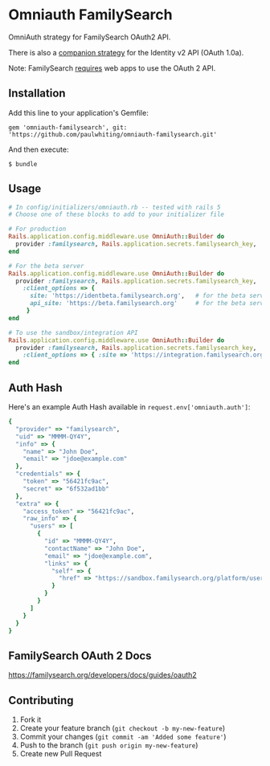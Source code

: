 # Omniauth FamilySearch

OmniAuth strategy for FamilySearch OAuth2 API.

There is also a [companion strategy](https://github.com/xrkhill/omniauth-familysearch-identity) for the Identity v2 API (OAuth 1.0a).

Note: FamilySearch [requires](https://familysearch.org/developers/docs/guides/authentication) web apps to use the OAuth 2 API.

## Installation

Add this line to your application's Gemfile:

    gem 'omniauth-familysearch', git: 'https://github.com/paulwhiting/omniauth-familysearch.git'
    
And then execute:

    $ bundle


## Usage

```ruby
# In config/initializers/omniauth.rb -- tested with rails 5
# Choose one of these blocks to add to your initializer file

# For production
Rails.application.config.middleware.use OmniAuth::Builder do
  provider :familysearch, Rails.application.secrets.familysearch_key, '',
end

# For the beta server
Rails.application.config.middleware.use OmniAuth::Builder do
  provider :familysearch, Rails.application.secrets.familysearch_key, '',
    :client_options => {
      site: 'https://identbeta.familysearch.org',   # for the beta server -- the oauth url
      api_site: 'https://beta.familysearch.org'     # for the beta server -- the api url
     }
end

# To use the sandbox/integration API
Rails.application.config.middleware.use OmniAuth::Builder do
  provider :familysearch, Rails.application.secrets.familysearch_key, '',
    :client_options => { :site => 'https://integration.familysearch.org' }
end
```

## Auth Hash

Here's an example Auth Hash available in `request.env['omniauth.auth']`:

```ruby
{
  "provider" => "familysearch",
  "uid" => "MMMM-QY4Y",
  "info" => {
    "name" => "John Doe",
    "email" => "jdoe@example.com"
  },
  "credentials" => {
    "token" => "56421fc9ac",
    "secret" => "6f532ad1bb"
  },
  "extra" => {
    "access_token" => "56421fc9ac",
    "raw_info" => {
      "users" => [
        {
          "id" => "MMMM-QY4Y",
          "contactName" => "John Doe",
          "email" => "jdoe@example.com",
          "links" => {
            "self" => {
              "href" => "https://sandbox.familysearch.org/platform/users/current?access_token=abc123"
            }
          }
        }
      ]
    }
  }
}
```

## FamilySearch OAuth 2 Docs

https://familysearch.org/developers/docs/guides/oauth2

## Contributing

1. Fork it
2. Create your feature branch (`git checkout -b my-new-feature`)
3. Commit your changes (`git commit -am 'Added some feature'`)
4. Push to the branch (`git push origin my-new-feature`)
5. Create new Pull Request
